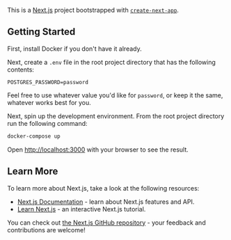 This is a [Next.js](https://nextjs.org/) project bootstrapped with [`create-next-app`](https://github.com/vercel/next.js/tree/canary/packages/create-next-app).

## Getting Started

First, install Docker if you don't have it already.

Next, create a `.env` file in the root project directory that has the following contents:

```
POSTGRES_PASSWORD=password
```

Feel free to use whatever value you'd like for `password`, or keep it the same, whatever works best for you.

Next, spin up the development environment. From the root project directory run the following command:

```bash
docker-compose up
```

Open [http://localhost:3000](http://localhost:3000) with your browser to see the result.

## Learn More

To learn more about Next.js, take a look at the following resources:

- [Next.js Documentation](https://nextjs.org/docs) - learn about Next.js features and API.
- [Learn Next.js](https://nextjs.org/learn) - an interactive Next.js tutorial.

You can check out [the Next.js GitHub repository](https://github.com/vercel/next.js/) - your feedback and contributions are welcome!
